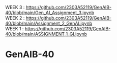 WEEK 3 : https://github.com/2303A52119/GenAIB-40/blob/main/Gen_AI_Assignment_3.ipynb                                                
WEEK 2 : https://github.com/2303A52119/GenAIB-40/blob/main/Assignment_2_GenAI.ipynb                                                   
WEEK 1 : https://github.com/2303A52119/GenAIB-40/blob/main/ASSIGNMENT_1_GI.ipynb                                    

# GenAIB-40
